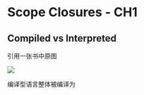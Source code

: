 # Scope Closures - CH1

## Compiled vs Interpreted

引用一张书中原图

<img src="https://raw.githubusercontent.com/getify/You-Dont-Know-JS/2nd-ed/scope-closures/images/fig1.png" />

编译型语言整体被编译为
